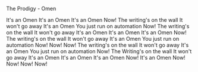 The Prodigy - Omen

It's an Omen
It's an Omen
It's an Omen
Now!
The writing's on the wall
It won't go away
It's an Omen
You just run on automation
Now!
The writing's on the wall
It won't go away
It's an Omen
It's an Omen
It's an Omen
Now!
The writing's on the wall
It won't go away
It's an Omen
You just run on automation
Now!
Now!
Now!
The writing's on the wall
It won't go away
It's an Omen
You just run on automation
Now!
The Writing's on the wall
It won't go away
It's an Omen
It's an Omen
It's an Omen
Now!
It's an Omen
Now!
Now!
Now!
Now!
